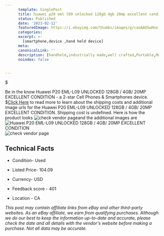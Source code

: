 ```yaml
---
      template: SinglePost
      title: huawei p20 eml l09 unlocked 128gb 4gb 20mp excellent condition
      status: Published
      date: '2023-02-12'
      featuredImage: https://i.ebayimg.com/thumbs/images/g/caoAAOSwHoxjvIct/s-l225.jpg
      categories: 
      excerpt: >-
        [smartphone,device ,hand held device]
      meta:
      canonicalLink: ''
      description: [handheld,industrially made,well crafted,Portable,Mobile,Compact,Convenient,Lightweight,Maneuverable,Man-portable,Miniature,Carriable,Hand-held,Light,Holdable,Transportable,Mobile device,Pocket-sized,On-the-go,Wireless,Cordless,Compact size,Convenient size, smartphone,device ,hand held device]
      noindex: false
      
        
---
```

$

Be in the know Huawei P20 EML-L09 UNLOCKED 128GB / 4GB/ 20MP EXCELLENT CONDITION - a 2-star Cell Phones & Smartphones device.
$[Click Here](https://www.ebay.com/itm/175567059811?hash=item28e09cbb63%3Ag%3AcaoAAOSwHoxjvIct&mkevt=1&mkcid=1&mkrid=711-53200-19255-0&campid=%253CePNCampaignId%253E&customid=%253CreferenceId%253E&toolid=10049) to read more to learn about the shipping costs and additional image urls for the Huawei P20 EML-L09 UNLOCKED 128GB / 4GB/ 20MP EXCELLENT CONDITION. Shipping cost is undefined. Here is how the product looks ![check vendor page](https://i.ebayimg.com/thumbs/images/g/caoAAOSwHoxjvIct/s-l225.jpg)and the additional images are![Huawei P20 EML-L09 UNLOCKED 128GB / 4GB/ 20MP EXCELLENT CONDITION](https://i.ebayimg.com/images/g/caoAAOSwHoxjvIct/s-l640.jpg)![check vendor page](https://origin-galleryplus.ebayimg.com/ws/web/175567059811_2_0_1/225x225.jpg,https://origin-galleryplus.ebayimg.com/ws/web/175567059811_3_0_1/225x225.jpg)



 ## Technical Facts 



     
      

 - Condition- Used 


      

 - Listed Price- 104.09 


      

 - Currency- USD 


      

 - Feedback score - 401 


      

 - Location - CA 


      
      

 *_This post may contain affiliate links from eBay and other third-party websites. As an eBay affiliate, we earn from qualifying purchases. Although we do our best to keep the information up-to-date and accurate, please check the date and all details with the vendor's website before making a purchase. Not all data may be accurate._*






